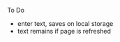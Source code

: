 To Do

<!-- - add current time and date at top of page  -->

<!-- - build one time block with correct styling -->

- enter text, saves on local storage
- text remains if page is refreshed

